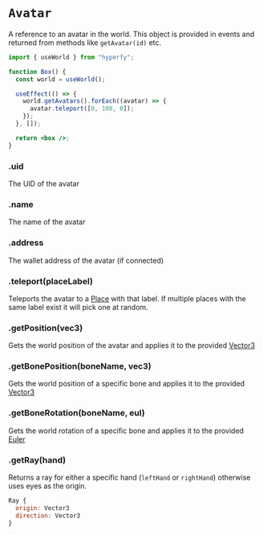 # `Avatar`

A reference to an avatar in the world. This object is provided in events and returned from methods like `getAvatar(id)` etc.

```jsx
import { useWorld } from "hyperfy";

function Box() {
  const world = useWorld();

  useEffect(() => {
    world.getAvatars().forEach((avatar) => {
      avatar.teleport([0, 100, 0]);
    });
  }, []);

  return <box />;
}
```

### .uid

The UID of the avatar

### .name

The name of the avatar

### .address

The wallet address of the avatar (if connected)

### .teleport(placeLabel)

Teleports the avatar to a [Place](../components/place) with that label. If multiple places with the same label exist it will pick one at random.

### .getPosition(vec3)

Gets the world position of the avatar and applies it to the provided [Vector3](../utils/vector3)

### .getBonePosition(boneName, vec3)

Gets the world position of a specific bone and applies it to the provided [Vector3](../utils/vector3)

### .getBoneRotation(boneName, eul)

Gets the world rotation of a specific bone and applies it to the provided [Euler](../utils/euler)

### .getRay(hand)

Returns a ray for either a specific hand (`leftHand` or `rightHand`) otherwise uses eyes as the origin.

```jsx
Ray {
  origin: Vector3
  direction: Vector3
}
```
